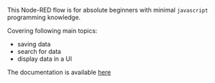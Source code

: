 This Node-RED flow is for absolute beginners with minimal `javascript` programming knowledge. 

Covering following main topics:

* saving data
* search for data
* display data in a UI

The documentation is available [here]()